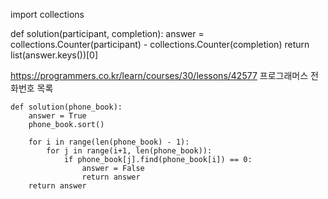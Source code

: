 import collections

def solution(participant, completion):
    answer = collections.Counter(participant) - collections.Counter(completion)
    return list(answer.keys())[0]


https://programmers.co.kr/learn/courses/30/lessons/42577 프로그래머스 전화번호 목록

```
def solution(phone_book):
    answer = True
    phone_book.sort()
    
    for i in range(len(phone_book) - 1):
        for j in range(i+1, len(phone_book)):
            if phone_book[j].find(phone_book[i]) == 0:
                answer = False
                return answer
    return answer
```

